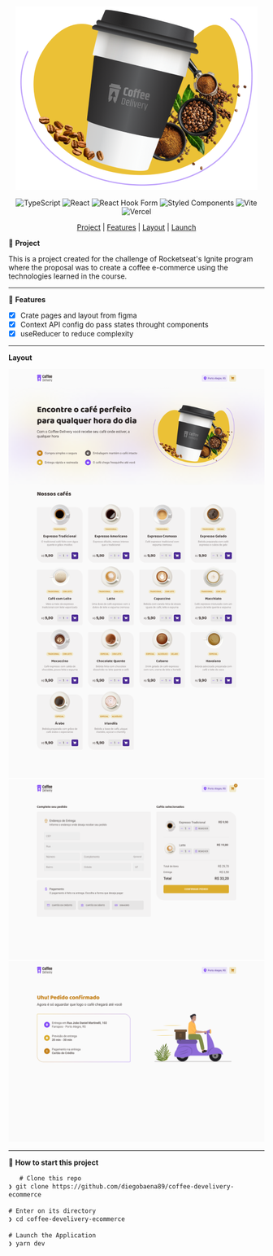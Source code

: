 <div align="center">

![Coffee Delivery Banner](https://github.com/diegobaena89/coffee-develivery-ecommerce/blob/main/src/assets/homeImage.png?raw=true)

![TypeScript](https://img.shields.io/badge/typescript-%23007ACC.svg?style=for-the-badge&logo=typescript&logoColor=white) ![React](https://img.shields.io/badge/react-%2320232a.svg?style=for-the-badge&logo=react&logoColor=%2361DAFB) ![React Hook Form](https://img.shields.io/badge/React%20Hook%20Form-%23EC5990.svg?style=for-the-badge&logo=reacthookform&logoColor=white)
![Styled Components](https://img.shields.io/badge/styled--components-DB7093?style=for-the-badge&logo=styled-components&logoColor=white)
![Vite](https://img.shields.io/badge/vite-%23646CFF.svg?style=for-the-badge&logo=vite&logoColor=white)
![Vercel](https://img.shields.io/badge/vercel-%23000000.svg?style=for-the-badge&logo=vercel&logoColor=white)

[Project](#project) | [Features](#features) | [Layout](#layout) | [Launch](#launch)

</div>

📝 <a id="project"> **Project** </a>

This is a project created for the challenge of Rocketseat's Ignite program where the proposal was to create a coffee e-commerce using the technologies learned in the course.

---

🚀 <a id="features"> **Features** </a>

- [x] Crate pages and layout from figma
- [x] Context API config do pass states throught components
- [x] useReducer to reduce complexity

---

<a id="layout"> **Layout** </a>

![Layout](https://github.com/diegobaena89/coffee-develivery-ecommerce/blob/main/src/assets/HomePage.png?raw=true)
![Layout](https://github.com/diegobaena89/coffee-develivery-ecommerce/blob/main/src/assets/OrderPage.png?raw=true)
![Layout](https://github.com/diegobaena89/coffee-develivery-ecommerce/blob/main/src/assets/ConfirmationPage.png?raw=true)

---

📂 <a id="launch"> **How to start this project** </a>

       # Clone this repo
    ❯ git clone https://github.com/diegobaena89/coffee-develivery-ecommerce

    # Enter on its directory
    ❯ cd coffee-develivery-ecommerce

    # Launch the Application
    ❯ yarn dev
